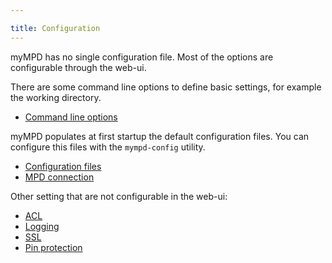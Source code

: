 ```yaml
---

title: Configuration
---
```


myMPD has no single configuration file. Most of the options are configurable through the web-ui.

There are some command line options to define basic settings, for example the working directory.

- <a href="command-line-options">Command line options</a>

myMPD populates at first startup the default configuration files. You can configure this files with the `mympd-config` utility.

- <a href="configuration-files">Configuration files</a>
- <a href="mpd-connection">MPD connection</a>

Other setting that are not configurable in the web-ui:

- <a href="acl">ACL</a>
- <a href="logging">Logging</a>
- <a href="ssl">SSL</a>
- <a href="pin-protection">Pin protection</a>
